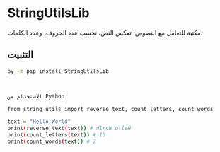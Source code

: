 # StringUtilsLib
مكتبة للتعامل مع النصوص: تعكس النص، تحسب عدد الحروف، وعدد الكلمات.

## التثبيت
```bash
py -m pip install StringUtilsLib



الاستخدام من Python

from string_utils import reverse_text, count_letters, count_words

text = "Hello World"
print(reverse_text(text)) # dlroW olleH
print(count_letters(text)) # 10
print(count_words(text)) # 2
